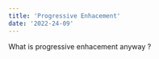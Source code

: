 ```yaml
---
title: 'Progressive Enhacement'
date: '2022-24-09'
---
```


What is progressive enhacement anyway ?
